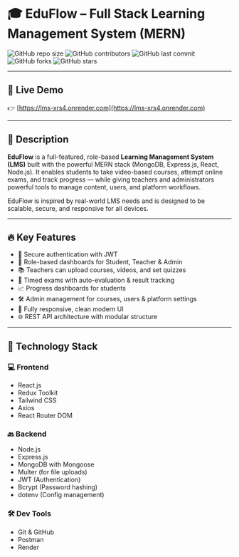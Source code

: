 # 🎓 EduFlow – Full Stack Learning Management System (MERN)

![GitHub repo size](https://img.shields.io/github/repo-size/amitkumar908/learning-management-system)
![GitHub contributors](https://img.shields.io/github/contributors/amitkumar908/learning-management-system)
![GitHub last commit](https://img.shields.io/github/last-commit/amitkumar908/learning-management-system)
![GitHub forks](https://img.shields.io/github/forks/amitkumar908/learning-management-system?style=social)
![GitHub stars](https://img.shields.io/github/stars/amitkumar908/learning-management-system?style=social)

---

## 🔗 Live Demo

👉 [https://lms-xrs4.onrender.com](https://lms-xrs4.onrender.com)  


---

## 📝 Description

**EduFlow** is a full-featured, role-based **Learning Management System (LMS)** built with the powerful MERN stack (MongoDB, Express.js, React, Node.js). It enables students to take video-based courses, attempt online exams, and track progress — while giving teachers and administrators powerful tools to manage content, users, and platform workflows.

EduFlow is inspired by real-world LMS needs and is designed to be scalable, secure, and responsive for all devices.

---

## 🔥 Key Features

- 🔐 Secure authentication with JWT
- 👤 Role-based dashboards for Student, Teacher & Admin
- 📚 Teachers can upload courses, videos, and set quizzes
- 🧪 Timed exams with auto-evaluation & result tracking
- 📈 Progress dashboards for students
- 🛠️ Admin management for courses, users & platform settings
- 📱 Fully responsive, clean modern UI
- 🌐 REST API architecture with modular structure

---

## 🧪 Technology Stack

### 💻 Frontend

- React.js
- Redux Toolkit
- Tailwind CSS
- Axios
- React Router DOM

### 🔙 Backend

- Node.js
- Express.js
- MongoDB with Mongoose
- Multer (for file uploads)
- JWT (Authentication)
- Bcrypt (Password hashing)
- dotenv (Config management)

### 🛠 Dev Tools

- Git & GitHub
- Postman
- Render

